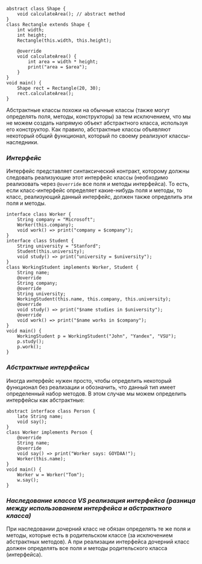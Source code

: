 ```run-dart
abstract class Shape {
	void calculateArea(); // abstract method
}
class Rectangle extends Shape {
	int width;
	int height;
	Rectangle(this.width, this.height);
	
	@override
	void calculateArea() {
		int area = width * height;
		print("area = $area");	
	}
}
void main() {
	Shape rect = Rectangle(20, 30);
	rect.calculateArea();
}
```
Абстрактные классы похожи на обычные классы (также могут определять поля, методы, конструкторы) за тем исключением, что мы не можем создать напрямую объект абстрактного класса, используя его конструктор. Как правило, абстрактные классы объявляют некоторый общий функционал, который по своему реализуют классы-наследники.
### *Интерфейс*

Интерфейс представляет синтаксический контракт, которому должны следовать реализующие этот интерфейс классы (необходимо реализовать через `@override` все поля и методы интерфейса). То есть, если класс-интерфейс определяет какие-нибудь поля и методы, то класс, реализующий данный интерфейс, должен также определить эти поля и методы.
```run-dart
interface class Worker {
	String company = "Microsoft";
	Worker(this.company);
	void work() => print("company = $company");
}
interface class Student {
	String university = "Stanford";
	Student(this.university);
	void study() => print("university = $university");
}
class WorkingStudent implements Worker, Student {
	String name;
	@override
	String company;
	@override
	String university;
	WorkingStudent(this.name, this.company, this.university);
	@override
	void study() => print("$name studies in $university");
	@override
	void work() => print("$name works in $company");
}
void main() {
	WorkingStudent p = WorkingStudent("John", "Yandex", "VSU");
	p.study();
	p.work();
}
```

### *Абстрактные интерфейсы*
Иногда интерфейс нужен просто, чтобы определить некоторый функционал без реализации и обозначить, что данный тип имеет определенный набор методов. В этом случае мы можем определить интерфейсы как абстрактные:
```run-dart
abstract interface class Person {
	late String name;
	void say();
}
class Worker implements Person {
	@override
	String name;
	@override
	void say() => print("Worker says: GOYDAA!");
	Worker(this.name);
}
void main() {
	Worker w = Worker("Tom");
	w.say();
}
```
### *Наследование класса VS реализация интерфейса (разница между использованием интерфейса и абстрактного класса)*

При наследовании дочерний класс не обязан определять те же поля и методы, которые есть в родительском классе (за исключением абстрактных методов). А при реализации интерфейса дочерний класс должен определять все поля и методы родительского класса (интерфейса). 

